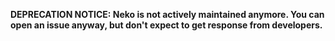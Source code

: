 **DEPRECATION NOTICE: Neko is not actively maintained anymore. You can open an issue anyway, but don't expect to get response from developers.**
